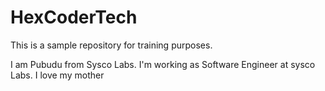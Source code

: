 # HexCoderTech
This is a sample repository for training purposes.

I am Pubudu from Sysco Labs.
I'm working as Software Engineer at sysco Labs.
I love my mother 

